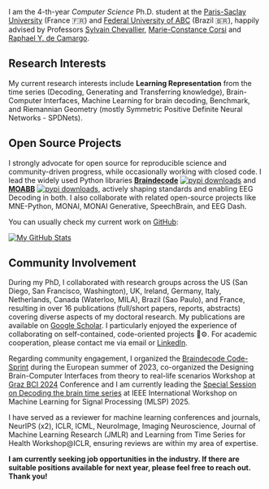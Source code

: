 I am the 4-th-year *Computer Science* Ph.D. student at the [Paris-Saclay University](https://www.universite-paris-saclay.fr/) (France 🇫🇷) and [Federal University of ABC](https://www.ufabc.edu.br/) (Brazil 🇧🇷), happily advised by Professors [Sylvain Chevallier](https://sylvchev.github.io/), [Marie-Constance Corsi](https://marieconstance-corsi.netlify.app/) and [Raphael Y. de Camargo](https://rycamargo.github.io).

## Research Interests

My current research interests include **Learning Representation** from the time series (Decoding, Generating and Transferring knowledge), Brain-Computer Interfaces, Machine Learning for brain decoding, Benchmark, and Riemannian Geometry (mostly Symmetric Positive Definite Neural Networks - SPDNets).

## Open Source Projects

I strongly advocate for open source for reproducible science and community-driven progress, while occasionally working with closed code. I lead the widely used Python libraries [**Braindecode**](https://braindecode.org) [![pypi downloads](https://pepy.tech/badge/braindecode)](https://pepy.tech/project/braindecode) and [**MOABB**](https://moabb.neurotechx.com/docs/index.html) [![pypi downloads](https://pepy.tech/badge/moabb)](https://pepy.tech/project/moabb), actively shaping standards and enabling EEG Decoding in both. I also collaborate with related open-source projects like MNE-Python, MONAI, MONAI Generative, SpeechBrain, and EEG Dash. 

You can usually check my current work on [GitHub](https://github.com/bruAristimunha):

[![My GitHub Stats](https://github-readme-stats.vercel.app/api?username=bruAristimunha&show_icons=true)](https://github.com/bruAristimunha/)

## Community Involvement

During my PhD, I collaborated with research groups across the US (San Diego, San Francisco, Washington), UK, Ireland, Germany, Italy, Netherlands, Canada (Waterloo, MILA), Brazil (Sao Paulo), and France, resulting in over 16 publications (full/short papers, reports, abstracts) covering diverse aspects of my doctoral research. My publications are available on [Google Scholar](https://scholar.google.com.br/citations?user=2Gd5gOQAAAAJ). I particularly enjoyed the experience of collaborating on self-contained, code-oriented projects 🧠⚙️. For academic cooperation, please contact me via email or [LinkedIn](https://www.linkedin.com/in/bruaristimunha/).

Regarding community engagement, I organized the [Braindecode Code-Sprint](https://braindecode.org/sprint2023/) during the European summer of 2023, co-organized the Designing Brain-Computer Interfaces from theory to real-life scenarios Workshop at [Graz BCI 2024](https://github.com/Inria-NERV/Graz24-DesigningBCITools-Workshop) Conference and I am currently leading the [Special Session on Decoding the brain time series](https://mlsp2025-decoding-brain.github.io/) at IEEE International Workshop on Machine Learning for Signal Processing (MLSP) 2025. 

I have served as a reviewer for machine learning conferences and journals, NeurIPS (x2), ICLR, ICML, NeuroImage, Imaging Neuroscience, Journal of Machine Learning Research (JMLR) and Learning from Time Series for Health Workshop@ICLR, ensuring reviews are within my area of expertise.

**I am currently seeking job opportunities in the industry. If there are suitable positions available for next year, please feel free to reach out. Thank you!**